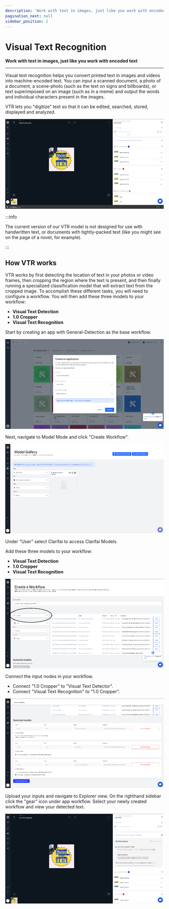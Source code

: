```yaml
---
description: 'Work with text in images, just like you work with encoded text'
pagination_next: null
sidebar_position: 2
---
```


# Visual Text Recognition

**Work with text in images, just like you work with encoded text**
<hr />

Visual text recognition helps you convert printed text in images and videos into machine-encoded text. You can input a scanned document, a photo of a document, a scene-photo \(such as the text on signs and billboards\), or text superimposed on an image \(such as in a meme\) and output the words and individual characters present in the images. 

VTR lets you "digitize" text so that it can be edited, searched, stored, displayed and analyzed.

![](/img/vtr.jpg)

:::info

The current version of our VTR model is not designed for use with handwritten text, or documents with tightly-packed text \(like you might see on the page of a novel, for example\).

:::

## How VTR works

VTR works by first detecting the location of text in your photos or video frames, then cropping the region where the text is present, and then finally running a specialized classification model that will extract text from the cropped image. To accomplish these different tasks, you will need to configure a workflow. You will then add these three models to your workflow:

* **Visual Text Detection**
* **1.0 Cropper**
* **Visual Text Recognition**

Start by creating an app with General-Detection as the base workflow.

![](/img/create_gen_det.jpg)

Next, navigate to Model Mode and click "Create Workflow".

![](/img/model_gallery.jpg)

Under "User" select Clarifai to access Clarifai Models.

Add these three models to your workflow:

* **Visual Text Detection**
* **1.0 Cropper**
* **Visual Text Recognition**

![](/img/create_wk.jpg)

Connect the input nodes in your workflow.

* Connect "1.0 Cropper" to "Visual Text Detector".
* Connect "Visual Text Recognition" to "1.0 Cropper".

![](/img/connect_nodes_str.jpg)

Upload your inputs and navigate to Explorer view. On the righthand sidebar click the "gear" icon under app workflow. Select your newly created workflow and view your detected text.

![](/img/workflow_options.jpg)

